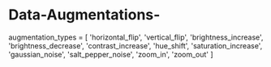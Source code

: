 # Data-Augmentations-

augmentation_types = [
    'horizontal_flip', 
    'vertical_flip',
    'brightness_increase', 
    'brightness_decrease',
    'contrast_increase',
    'hue_shift',
    'saturation_increase',
    'gaussian_noise',
    'salt_pepper_noise',
    'zoom_in',
    'zoom_out'
]
